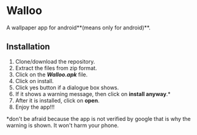 # Walloo
A wallpaper app for android**(means only for android)**.

## Installation
1. Clone/download the repository.
2. Extract the files from zip format.
3. Click on the ___Walloo.apk___ file.
4. Click on install.
5. Click yes button if a dialogue box shows.
6. If it shows a warning message, then click on **install anyway**.*
7. After it is installed, click on **open**.
8. Enjoy the app!!!

*don't be afraid because the app is not verified by google that is why the warning is shown. It won't harm your phone.
